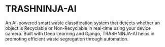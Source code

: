# TRASHNINJA-AI
An AI-powered smart waste classification system that detects whether an object is Recyclable or Non-Recyclable in real-time using your device camera. Built with Deep Learning and Django, TRASHNINJA-AI helps in promoting efficient waste segregation through automation.
